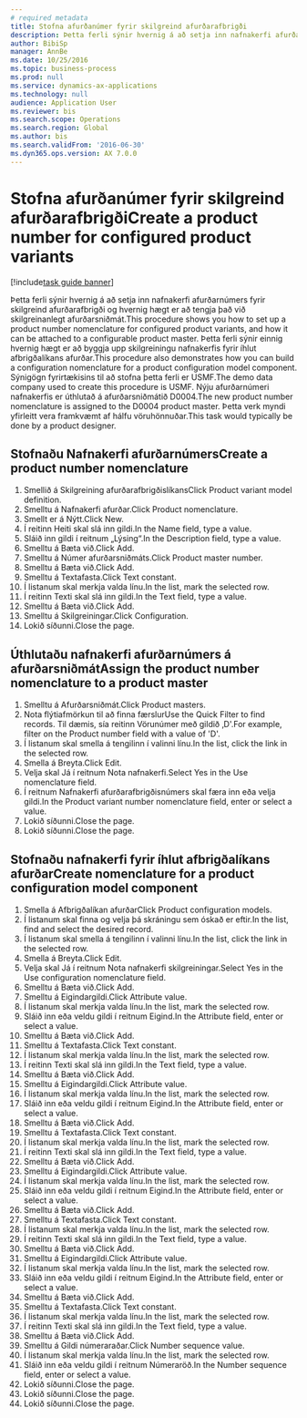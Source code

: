 ```yaml
--- 
# required metadata 
title: Stofna afurðanúmer fyrir skilgreind afurðarafbrigði
description: Þetta ferli sýnir hvernig á að setja inn nafnakerfi afurðarnúmers fyrir skilgreind afurðarafbrigði og hvernig hægt er að tengja það við skilgreinanlegt afurðarsniðmát.
author: BibiSp
manager: AnnBe
ms.date: 10/25/2016
ms.topic: business-process
ms.prod: null
ms.service: dynamics-ax-applications
ms.technology: null
audience: Application User
ms.reviewer: bis
ms.search.scope: Operations
ms.search.region: Global
ms.author: bis
ms.search.validFrom: '2016-06-30'
ms.dyn365.ops.version: AX 7.0.0
---
```

# <a name="create-a-product-number-for-configured-product-variants"></a><span data-ttu-id="37517-103">Stofna afurðanúmer fyrir skilgreind afurðarafbrigði</span><span class="sxs-lookup"><span data-stu-id="37517-103">Create a product number for configured product variants</span></span>

[!include[task guide banner](../../includes/task-guide-banner.md)]

<span data-ttu-id="37517-104">Þetta ferli sýnir hvernig á að setja inn nafnakerfi afurðarnúmers fyrir skilgreind afurðarafbrigði og hvernig hægt er að tengja það við skilgreinanlegt afurðarsniðmát.</span><span class="sxs-lookup"><span data-stu-id="37517-104">This procedure shows you how to set up a product number nomenclature for configured product variants, and how it can be attached to a configurable product master.</span></span> <span data-ttu-id="37517-105">Þetta ferli sýnir einnig hvernig hægt er að byggja upp skilgreiningu nafnakerfis fyrir íhlut afbrigðalíkans afurðar.</span><span class="sxs-lookup"><span data-stu-id="37517-105">This procedure also demonstrates how you can build a configuration nomenclature for a product configuration model component.</span></span> <span data-ttu-id="37517-106">Sýnigögn fyrirtækisins til að stofna þetta ferli er USMF.</span><span class="sxs-lookup"><span data-stu-id="37517-106">The demo data company used to create this procedure is USMF.</span></span> <span data-ttu-id="37517-107">Nýju afurðarnúmeri nafnakerfis er úthlutað á afurðarsniðmátið D0004.</span><span class="sxs-lookup"><span data-stu-id="37517-107">The new product number nomenclature is assigned to the D0004 product master.</span></span> <span data-ttu-id="37517-108">Þetta verk myndi yfirleitt vera framkvæmt af hálfu vöruhönnuðar.</span><span class="sxs-lookup"><span data-stu-id="37517-108">This task would typically be done by a product designer.</span></span>


## <a name="create-a-product-number-nomenclature"></a><span data-ttu-id="37517-109">Stofnaðu Nafnakerfi afurðarnúmers</span><span class="sxs-lookup"><span data-stu-id="37517-109">Create a product number nomenclature</span></span>
1. <span data-ttu-id="37517-110">Smellið á Skilgreining afurðarafbrigðislíkans</span><span class="sxs-lookup"><span data-stu-id="37517-110">Click Product variant model definition.</span></span>
2. <span data-ttu-id="37517-111">Smelltu á Nafnakerfi afurðar.</span><span class="sxs-lookup"><span data-stu-id="37517-111">Click Product nomenclature.</span></span>
3. <span data-ttu-id="37517-112">Smellt er á Nýtt.</span><span class="sxs-lookup"><span data-stu-id="37517-112">Click New.</span></span>
4. <span data-ttu-id="37517-113">Í reitinn Heiti skal slá inn gildi.</span><span class="sxs-lookup"><span data-stu-id="37517-113">In the Name field, type a value.</span></span>
5. <span data-ttu-id="37517-114">Sláið inn gildi í reitnum „Lýsing“.</span><span class="sxs-lookup"><span data-stu-id="37517-114">In the Description field, type a value.</span></span>
6. <span data-ttu-id="37517-115">Smelltu á Bæta við.</span><span class="sxs-lookup"><span data-stu-id="37517-115">Click Add.</span></span>
7. <span data-ttu-id="37517-116">Smelltu á Númer afurðarsniðmáts.</span><span class="sxs-lookup"><span data-stu-id="37517-116">Click Product master number.</span></span>
8. <span data-ttu-id="37517-117">Smelltu á Bæta við.</span><span class="sxs-lookup"><span data-stu-id="37517-117">Click Add.</span></span>
9. <span data-ttu-id="37517-118">Smelltu á Textafasta.</span><span class="sxs-lookup"><span data-stu-id="37517-118">Click Text constant.</span></span>
10. <span data-ttu-id="37517-119">Í listanum skal merkja valda línu.</span><span class="sxs-lookup"><span data-stu-id="37517-119">In the list, mark the selected row.</span></span>
11. <span data-ttu-id="37517-120">Í reitinn Texti skal slá inn gildi.</span><span class="sxs-lookup"><span data-stu-id="37517-120">In the Text field, type a value.</span></span>
12. <span data-ttu-id="37517-121">Smelltu á Bæta við.</span><span class="sxs-lookup"><span data-stu-id="37517-121">Click Add.</span></span>
13. <span data-ttu-id="37517-122">Smelltu á Skilgreiningar.</span><span class="sxs-lookup"><span data-stu-id="37517-122">Click Configuration.</span></span>
14. <span data-ttu-id="37517-123">Lokið síðunni.</span><span class="sxs-lookup"><span data-stu-id="37517-123">Close the page.</span></span>

## <a name="assign-the-product-number-nomenclature-to-a-product-master"></a><span data-ttu-id="37517-124">Úthlutaðu nafnakerfi afurðarnúmers á afurðarsniðmát</span><span class="sxs-lookup"><span data-stu-id="37517-124">Assign the product number nomenclature to a product master</span></span>
1. <span data-ttu-id="37517-125">Smelltu á Afurðarsniðmát.</span><span class="sxs-lookup"><span data-stu-id="37517-125">Click Product masters.</span></span>
2. <span data-ttu-id="37517-126">Nota flýtiafmörkun til að finna færslur</span><span class="sxs-lookup"><span data-stu-id="37517-126">Use the Quick Filter to find records.</span></span> <span data-ttu-id="37517-127">Til dæmis, sía reitinn Vörunúmer með gildið ‚D'.</span><span class="sxs-lookup"><span data-stu-id="37517-127">For example, filter on the Product number field with a value of 'D'.</span></span>
3. <span data-ttu-id="37517-128">Í listanum skal smella á tengilinn í valinni línu.</span><span class="sxs-lookup"><span data-stu-id="37517-128">In the list, click the link in the selected row.</span></span>
4. <span data-ttu-id="37517-129">Smella á Breyta.</span><span class="sxs-lookup"><span data-stu-id="37517-129">Click Edit.</span></span>
5. <span data-ttu-id="37517-130">Velja skal Já í reitnum Nota nafnakerfi.</span><span class="sxs-lookup"><span data-stu-id="37517-130">Select Yes in the Use nomenclature field.</span></span>
6. <span data-ttu-id="37517-131">Í reitnum Nafnakerfi afurðarafbrigðisnúmers skal færa inn eða velja gildi.</span><span class="sxs-lookup"><span data-stu-id="37517-131">In the Product variant number nomenclature field, enter or select a value.</span></span>
7. <span data-ttu-id="37517-132">Lokið síðunni.</span><span class="sxs-lookup"><span data-stu-id="37517-132">Close the page.</span></span>
8. <span data-ttu-id="37517-133">Lokið síðunni.</span><span class="sxs-lookup"><span data-stu-id="37517-133">Close the page.</span></span>

## <a name="create-nomenclature-for-a-product-configuration-model-component"></a><span data-ttu-id="37517-134">Stofnaðu nafnakerfi fyrir íhlut afbrigðalíkans afurðar</span><span class="sxs-lookup"><span data-stu-id="37517-134">Create nomenclature for a product configuration model component</span></span>
1. <span data-ttu-id="37517-135">Smella á Afbrigðalíkan afurðar</span><span class="sxs-lookup"><span data-stu-id="37517-135">Click Product configuration models.</span></span>
2. <span data-ttu-id="37517-136">Í listanum skal finna og velja þá skráningu sem óskað er eftir.</span><span class="sxs-lookup"><span data-stu-id="37517-136">In the list, find and select the desired record.</span></span>
3. <span data-ttu-id="37517-137">Í listanum skal smella á tengilinn í valinni línu.</span><span class="sxs-lookup"><span data-stu-id="37517-137">In the list, click the link in the selected row.</span></span>
4. <span data-ttu-id="37517-138">Smella á Breyta.</span><span class="sxs-lookup"><span data-stu-id="37517-138">Click Edit.</span></span>
5. <span data-ttu-id="37517-139">Velja skal Já í reitnum Nota nafnakerfi skilgreiningar.</span><span class="sxs-lookup"><span data-stu-id="37517-139">Select Yes in the Use configuration nomenclature field.</span></span>
6. <span data-ttu-id="37517-140">Smelltu á Bæta við.</span><span class="sxs-lookup"><span data-stu-id="37517-140">Click Add.</span></span>
7. <span data-ttu-id="37517-141">Smelltu á Eigindargildi.</span><span class="sxs-lookup"><span data-stu-id="37517-141">Click Attribute value.</span></span>
8. <span data-ttu-id="37517-142">Í listanum skal merkja valda línu.</span><span class="sxs-lookup"><span data-stu-id="37517-142">In the list, mark the selected row.</span></span>
9. <span data-ttu-id="37517-143">Sláið inn eða veldu gildi í reitnum Eigind.</span><span class="sxs-lookup"><span data-stu-id="37517-143">In the Attribute field, enter or select a value.</span></span>
10. <span data-ttu-id="37517-144">Smelltu á Bæta við.</span><span class="sxs-lookup"><span data-stu-id="37517-144">Click Add.</span></span>
11. <span data-ttu-id="37517-145">Smelltu á Textafasta.</span><span class="sxs-lookup"><span data-stu-id="37517-145">Click Text constant.</span></span>
12. <span data-ttu-id="37517-146">Í listanum skal merkja valda línu.</span><span class="sxs-lookup"><span data-stu-id="37517-146">In the list, mark the selected row.</span></span>
13. <span data-ttu-id="37517-147">Í reitinn Texti skal slá inn gildi.</span><span class="sxs-lookup"><span data-stu-id="37517-147">In the Text field, type a value.</span></span>
14. <span data-ttu-id="37517-148">Smelltu á Bæta við.</span><span class="sxs-lookup"><span data-stu-id="37517-148">Click Add.</span></span>
15. <span data-ttu-id="37517-149">Smelltu á Eigindargildi.</span><span class="sxs-lookup"><span data-stu-id="37517-149">Click Attribute value.</span></span>
16. <span data-ttu-id="37517-150">Í listanum skal merkja valda línu.</span><span class="sxs-lookup"><span data-stu-id="37517-150">In the list, mark the selected row.</span></span>
17. <span data-ttu-id="37517-151">Sláið inn eða veldu gildi í reitnum Eigind.</span><span class="sxs-lookup"><span data-stu-id="37517-151">In the Attribute field, enter or select a value.</span></span>
18. <span data-ttu-id="37517-152">Smelltu á Bæta við.</span><span class="sxs-lookup"><span data-stu-id="37517-152">Click Add.</span></span>
19. <span data-ttu-id="37517-153">Smelltu á Textafasta.</span><span class="sxs-lookup"><span data-stu-id="37517-153">Click Text constant.</span></span>
20. <span data-ttu-id="37517-154">Í listanum skal merkja valda línu.</span><span class="sxs-lookup"><span data-stu-id="37517-154">In the list, mark the selected row.</span></span>
21. <span data-ttu-id="37517-155">Í reitinn Texti skal slá inn gildi.</span><span class="sxs-lookup"><span data-stu-id="37517-155">In the Text field, type a value.</span></span>
22. <span data-ttu-id="37517-156">Smelltu á Bæta við.</span><span class="sxs-lookup"><span data-stu-id="37517-156">Click Add.</span></span>
23. <span data-ttu-id="37517-157">Smelltu á Eigindargildi.</span><span class="sxs-lookup"><span data-stu-id="37517-157">Click Attribute value.</span></span>
24. <span data-ttu-id="37517-158">Í listanum skal merkja valda línu.</span><span class="sxs-lookup"><span data-stu-id="37517-158">In the list, mark the selected row.</span></span>
25. <span data-ttu-id="37517-159">Sláið inn eða veldu gildi í reitnum Eigind.</span><span class="sxs-lookup"><span data-stu-id="37517-159">In the Attribute field, enter or select a value.</span></span>
26. <span data-ttu-id="37517-160">Smelltu á Bæta við.</span><span class="sxs-lookup"><span data-stu-id="37517-160">Click Add.</span></span>
27. <span data-ttu-id="37517-161">Smelltu á Textafasta.</span><span class="sxs-lookup"><span data-stu-id="37517-161">Click Text constant.</span></span>
28. <span data-ttu-id="37517-162">Í listanum skal merkja valda línu.</span><span class="sxs-lookup"><span data-stu-id="37517-162">In the list, mark the selected row.</span></span>
29. <span data-ttu-id="37517-163">Í reitinn Texti skal slá inn gildi.</span><span class="sxs-lookup"><span data-stu-id="37517-163">In the Text field, type a value.</span></span>
30. <span data-ttu-id="37517-164">Smelltu á Bæta við.</span><span class="sxs-lookup"><span data-stu-id="37517-164">Click Add.</span></span>
31. <span data-ttu-id="37517-165">Smelltu á Eigindargildi.</span><span class="sxs-lookup"><span data-stu-id="37517-165">Click Attribute value.</span></span>
32. <span data-ttu-id="37517-166">Í listanum skal merkja valda línu.</span><span class="sxs-lookup"><span data-stu-id="37517-166">In the list, mark the selected row.</span></span>
33. <span data-ttu-id="37517-167">Sláið inn eða veldu gildi í reitnum Eigind.</span><span class="sxs-lookup"><span data-stu-id="37517-167">In the Attribute field, enter or select a value.</span></span>
34. <span data-ttu-id="37517-168">Smelltu á Bæta við.</span><span class="sxs-lookup"><span data-stu-id="37517-168">Click Add.</span></span>
35. <span data-ttu-id="37517-169">Smelltu á Textafasta.</span><span class="sxs-lookup"><span data-stu-id="37517-169">Click Text constant.</span></span>
36. <span data-ttu-id="37517-170">Í listanum skal merkja valda línu.</span><span class="sxs-lookup"><span data-stu-id="37517-170">In the list, mark the selected row.</span></span>
37. <span data-ttu-id="37517-171">Í reitinn Texti skal slá inn gildi.</span><span class="sxs-lookup"><span data-stu-id="37517-171">In the Text field, type a value.</span></span>
38. <span data-ttu-id="37517-172">Smelltu á Bæta við.</span><span class="sxs-lookup"><span data-stu-id="37517-172">Click Add.</span></span>
39. <span data-ttu-id="37517-173">Smelltu á Gildi númeraraðar.</span><span class="sxs-lookup"><span data-stu-id="37517-173">Click Number sequence value.</span></span>
40. <span data-ttu-id="37517-174">Í listanum skal merkja valda línu.</span><span class="sxs-lookup"><span data-stu-id="37517-174">In the list, mark the selected row.</span></span>
41. <span data-ttu-id="37517-175">Sláið inn eða veldu gildi í reitnum Númeraröð.</span><span class="sxs-lookup"><span data-stu-id="37517-175">In the Number sequence field, enter or select a value.</span></span>
42. <span data-ttu-id="37517-176">Lokið síðunni.</span><span class="sxs-lookup"><span data-stu-id="37517-176">Close the page.</span></span>
43. <span data-ttu-id="37517-177">Lokið síðunni.</span><span class="sxs-lookup"><span data-stu-id="37517-177">Close the page.</span></span>
44. <span data-ttu-id="37517-178">Lokið síðunni.</span><span class="sxs-lookup"><span data-stu-id="37517-178">Close the page.</span></span>

